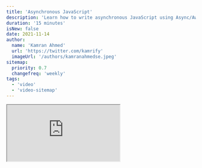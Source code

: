 ```yaml
---
title: 'Asynchronous JavaScript'
description: 'Learn how to write asynchronous JavaScript using Async/Await'
duration: '15 minutes'
isNew: false
date: 2021-11-14
author:
  name: 'Kamran Ahmed'
  url: 'https://twitter.com/kamrify'
  imageUrl: '/authors/kamranahmedse.jpeg'
sitemap:
  priority: 0.7
  changefreq: 'weekly'
tags:
  - 'video'
  - 'video-sitemap'
---
```


<iframe class="w-full aspect-video mb-5" src="https://www.youtube.com/embed/VyIK6SV5f7o" title="Asynchronous JavaScript"></iframe>
